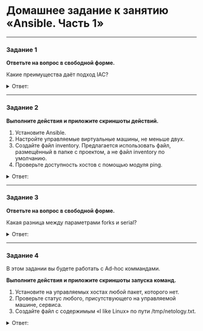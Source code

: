 # Домашнее задание к занятию «Ansible. Часть 1»

---

### Задание 1

**Ответьте на вопрос в свободной форме.**

Какие преимущества даёт подход IAC?

<details> 
<summary> Ответ:  </summary>
 IAC это подход к управлению инфоструктуры через конфиг файл.
Главное приемущество это не нужно устанавливать агентов на упровляемые хосты. Скорость настройки и один инженер может управлять огромным количеством машин.
</details> 

---

### Задание 2 

**Выполните действия и приложите скриншоты действий.**

1. Установите Ansible.
2. Настройте управляемые виртуальные машины, не меньше двух.
3. Создайте файл inventory. Предлагается использовать файл, размещённый в папке с проектом, а не файл inventory по умолчанию.
4. Проверьте доступность хостов с помощью модуля ping.

<details> 
<summary> Ответ:  </summary>
1. Установка Ansible командой для AlmaLinux
 
```
sudo dnf install ansible
```
![](https://user-images.githubusercontent.com/136073445/253057329-520a7b53-5f08-459c-ba0c-f8686fbbbd68.png)
 
Установка завершена. Смотрим версию командой:
 ```
 ansible --version
 ```
![](https://user-images.githubusercontent.com/134618774/242301217-4a553bf8-8059-464f-b6d9-a247ddbed2ce.png)
 
2. Настроим файл инвентаризации
Он содержит список устройств к которым будем подключатся

Создадим файл конфигурации командой. При установки он не создался. 
```
sudo vim /etc/ansible/ansible.cfg 
```
Проверим 
 
![](https://user-images.githubusercontent.com/134618774/242334976-6cff7217-d7b2-4e11-b18f-39d7f660a9eb.png) 
 
</details>

---

### Задание 3 

**Ответьте на вопрос в свободной форме.**

Какая разница между параметрами forks и serial? 

<details> 
<summary> Ответ:  </summary>

forks - максимальное количество хостов на которых будет выполнятся задача.
serial - определяет количество узлов, обрабатываемых в каждой задаче за один запуск.
 
</details>

---

### Задание 4 

В этом задании вы будете работать с Ad-hoc коммандами.

**Выполните действия и приложите скриншоты запуска команд.**

1. Установите на управляемых хостах любой пакет, которого нет.
2. Проверьте статус любого, присутствующего на управляемой машине, сервиса. 
3. Создайте файл с содержимым «I like Linux» по пути /tmp/netology.txt.
 
 <details> 
<summary> Ответ:  </summary>
  
 ![](https://user-images.githubusercontent.com/136073445/254482771-d540cb1a-4eb0-41b4-8e71-5158e36b042a.png)

 ![](https://user-images.githubusercontent.com/136073445/254483149-2e862683-bd5d-4007-a745-1a0f365d3750.png)

 ![](https://user-images.githubusercontent.com/136073445/254484010-6bba3e9e-406c-42d8-906b-4217af37ce11.png)

 ![](https://user-images.githubusercontent.com/136073445/254484762-a53ade55-8b4f-422a-af0d-48e88f2a964f.png)

 ![](https://user-images.githubusercontent.com/136073445/254484954-bcd06ed3-085d-467f-83aa-5d3d8524c4ee.png)

 ![](https://user-images.githubusercontent.com/136073445/254485152-4aa99409-ee7c-4324-9526-c98571d0a452.png)
 
</details>
